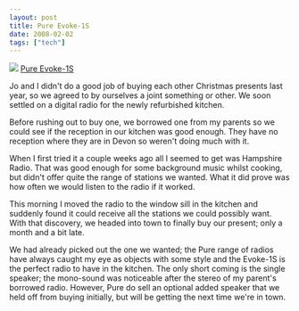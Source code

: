 ```yaml
---
layout: post
title: Pure Evoke-1S
date: 2008-02-02
tags: ["tech"]
---
```


[![](https://farm3.static.flickr.com/2017/2237477030_fca0e7a77b_m.jpg)](http://www.flickr.com/photos/knolleary/2237477030/ "photo sharing")
[Pure Evoke-1S](http://www.flickr.com/photos/knolleary/2237477030/)

Jo and I didn't do a good job of buying each other Christmas presents last year, so we agreed to by ourselves a joint something or other. We soon settled on a digital radio for the newly refurbished kitchen.  

Before rushing out to buy one, we borrowed one from my parents so we could see if the reception in our kitchen was good enough. They have no reception where they are in Devon so weren't doing much with it.  

When I first tried it a couple weeks ago all I seemed to get was Hampshire Radio. That was good enough for some background music whilst cooking, but didn't offer quite the range of stations we wanted. What it did prove was how often we would listen to the radio if it worked.  

This morning I moved the radio to the window sill in the kitchen and suddenly found it could receive all the stations we could possibly want. With that discovery, we headed into town to finally buy our present; only a month and a bit late.  

We had already picked out the one we wanted; the Pure range of radios have always caught my eye as objects with some style and the Evoke-1S is the perfect radio to have in the kitchen. The only short coming is the single speaker; the mono-sound was noticeable after the stereo of my parent's borrowed radio. However, Pure do sell an optional added speaker that we held off from buying initially, but will be getting the next time we're in town.
